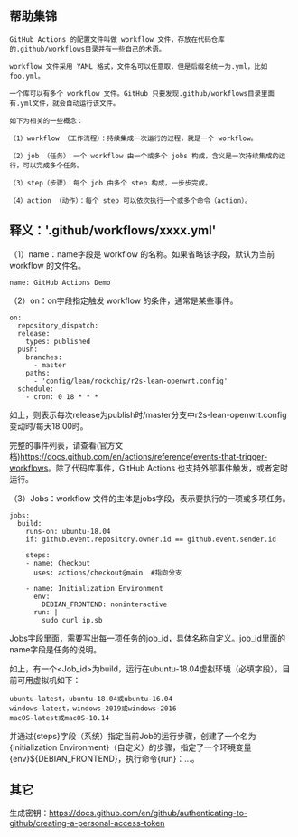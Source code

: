 ## 帮助集锦


```
GitHub Actions 的配置文件叫做 workflow 文件，存放在代码仓库的.github/workflows目录并有一些自己的术语。

workflow 文件采用 YAML 格式，文件名可以任意取，但是后缀名统一为.yml，比如foo.yml。

一个库可以有多个 workflow 文件。GitHub 只要发现.github/workflows目录里面有.yml文件，就会自动运行该文件。

如下为相关的一些概念：

（1）workflow （工作流程）：持续集成一次运行的过程，就是一个 workflow。

（2）job （任务）：一个 workflow 由一个或多个 jobs 构成，含义是一次持续集成的运行，可以完成多个任务。

（3）step（步骤）：每个 job 由多个 step 构成，一步步完成。

（4）action （动作）：每个 step 可以依次执行一个或多个命令（action）。
```

## 释义：'.github/workflows/xxxx.yml'

（1）name：name字段是 workflow 的名称。如果省略该字段，默认为当前 workflow 的文件名。

```
name: GitHub Actions Demo
```

（2）on：on字段指定触发 workflow 的条件，通常是某些事件。

```
on:
  repository_dispatch:
  release:
    types: published
  push:
    branches:
      - master
    paths:
      - 'config/lean/rockchip/r2s-lean-openwrt.config'
  schedule:
    - cron: 0 18 * * *
```
如上，则表示每次release为publish时/master分支中r2s-lean-openwrt.config变动时/每天18:00时。

完整的事件列表，请查看(官方文档)<https://docs.github.com/en/actions/reference/events-that-trigger-workflows>。除了代码库事件，GitHub Actions 也支持外部事件触发，或者定时运行。

（3）Jobs：workflow 文件的主体是jobs字段，表示要执行的一项或多项任务。

```
jobs:
  build:
    runs-on: ubuntu-18.04
    if: github.event.repository.owner.id == github.event.sender.id

    steps:
    - name: Checkout
      uses: actions/checkout@main  #指向分支

    - name: Initialization Environment
      env:
        DEBIAN_FRONTEND: noninteractive
      run: |
        sudo curl ip.sb
```

Jobs字段里面，需要写出每一项任务的job_id，具体名称自定义。job_id里面的name字段是任务的说明。

如上，有一个<Job_id>为build，运行在ubuntu-18.04虚拟环境（必填字段），目前可用虚拟机如下：
```
ubuntu-latest，ubuntu-18.04或ubuntu-16.04
windows-latest，windows-2019或windows-2016
macOS-latest或macOS-10.14
```

并通过{steps}字段（系统）指定当前Job的运行步骤，创建了一个名为{Initialization Environment}（自定义）的步骤，指定了一个环境变量{env}${DEBIAN_FRONTEND}，执行命令{run}：...。

## 其它
生成密钥：https://docs.github.com/en/github/authenticating-to-github/creating-a-personal-access-token